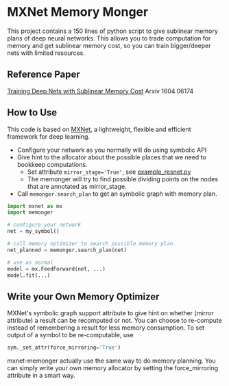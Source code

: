 # MXNet Memory Monger

This project contains a 150 lines of python script to give sublinear memory plans of deep neural networks.
This allows you to trade computation for memory and get sublinear memory cost,
so you can train bigger/deeper nets with limited resources.

## Reference Paper

[Training Deep Nets with Sublinear Memory Cost](https://arxiv.org/abs/1604.06174) Arxiv 1604.06174

## How to Use

This code is based on [MXNet](https://github.com/dmlc/mxnet), a lightweight, flexible and efficient framework for deep learning.

- Configure your network as you normally will do using symbolic API
- Give hint to the allocator about the possible places that we need to bookkeep computations.
  - Set attribute ```mirror_stage='True'```, see [example_resnet.py](example_resnet.py#L25)
  - The memonger will try to find possible dividing points on the nodes that are annotated as mirror_stage.
- Call ```memonger.search_plan``` to get an symbolic graph with memory plan.

```python
import mxnet as mx
import memonger

# configure your network
net = my_symbol()

# call memory optimizer to search possible memory plan.
net_planned = memonger.search_plan(net)

# use as normal
model = mx.FeedForward(net, ...)
model.fit(...)
```

## Write your Own Memory Optimizer

MXNet's symbolic graph support attribute to give hint on whether (mirror attribute) a result
can be recomputed or not. You can choose to re-compute instead of remembering a result
for less memory consumption. To set output of a symbol to be re-computable, use
```python
sym._set_attr(force_mirroring='True')
```

mxnet-memonger actually use the same way to do memory planning. You can simply write your own memory
allocator by setting the force_mirroring attribute in a smart way.
